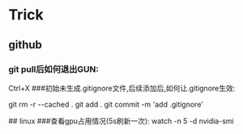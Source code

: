 # Trick
## github
### git pull后如何退出GUN: 
Ctrl+X 
###初始未生成.gitignore文件,后续添加后,如何让.gitignore生效:
<p>
git rm -r --cached .
git add .
git commit -m 'add .gitignore'
</p>
## linux
###查看gpu占用情况(5s刷新一次):
watch -n 5 -d nvidia-smi
